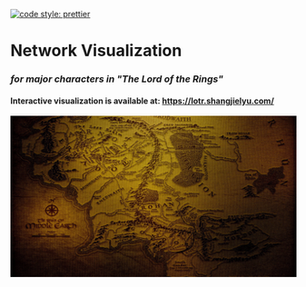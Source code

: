 [![code style: prettier](https://img.shields.io/badge/code_style-prettier-ff69b4.svg?style=flat-square)](https://github.com/prettier/prettier)

# Network Visualization

### *for major characters in "The Lord of the Rings"*

#### Interactive visualization is available at: https://lotr.shangjielyu.com/

![preview](docs/background.jpg)